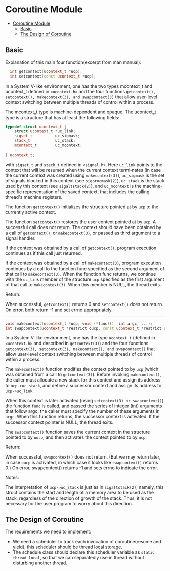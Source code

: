 # Coroutine Module

- [Coroutine Module](#coroutine-module)
  - [Basic](#basic)
  - [The Design of Coroutine](#the-design-of-coroutine)


## Basic

Explanation of this main four function(excerpt from man manual):

```cpp
  int getcontext(ucontext_t *ucp);
  int setcontext(const ucontext_t *ucp);
```

In a System V-like environment, one has the two types mcontext_t and ucontext_t defined in `<ucontext.h>` and the four functions `getcontext(), setcontext(), makecontext(3), and swapcontext(3)` that allow user-level context switching between multiple threads of control within a process.

The mcontext_t type is machine-dependent and opaque.  The ucontext_t type is a structure that has at least the following fields:

```cpp
typedef struct ucontext_t {
    struct ucontext_t *uc_link;
    sigset_t          uc_sigmask;
    stack_t           uc_stack;
    mcontext_t        uc_mcontext;
    ...
} ucontext_t;
```

with `sigset_t` and `stack_t` defined in `<signal.h>`.  Here `uc_link` points to the context that will be resumed when the current context termi‐nates (in case the current context was created using `makecontext(3)`), `uc_sigmask` is the set of signals blocked in this context (see `sigprocmask(2)`), `uc_stack` is the stack used by this context (see `sigaltstack(2)`), and `uc_mcontext` is the machine-specific representation of the saved context, that includes the calling thread's machine registers.

The function `getcontext()` initializes the structure pointed at by `ucp` to the currently active context.

The function `setcontext()` restores the user context pointed at by `ucp`.  A successful call does not return.  The context should have been obtained by a call of `getcontext()`, or `makecontext(3)`, or passed as third argument to a signal handler.

If the context was obtained by a call of `getcontext()`, program execution continues as if this call just returned.

If the context was obtained by a call of `makecontext(3)`, program execution continues by a call to the function func specified as the second argument of that call to `makecontext(3)`.  When the function func returns, we continue with the `uc_link` member of the structure `ucp` specified as the first argument of that call to `makecontext(3)`.  When this member is NULL, the thread exits.

Return:

When successful, `getcontext()` returns 0 and `setcontext()` does not
return. On error, both return -1 and set errno appropriately.

---

```cpp
void makecontext(ucontext_t *ucp, void (*func)(), int argc, ...);
int swapcontext(ucontext_t *restrict oucp, const ucontext_t *restrict ucp);
```

In a System V-like environment, one has the type `ucontext_t` (defined in `<ucontext.h>` and described in `getcontext(3)`) and the four functions `getcontext(3), setcontext(3), makecontext(), and swapcontext()` that allow user-level context switching between multiple threads of control within a process.

The `makecontext()` function modifies the context pointed to by `ucp` (which was obtained from a call to `getcontext(3)`).  Before invoking `makecontext()`, the caller must allocate a new stack for this context and assign its address to `ucp->uc_stack`, and define a successor context and assign its address to `ucp->uc_link`.

When this context is later activated (using `setcontext(3) or swapcontext()`) the function `func` is called, and passed the series of integer (int) arguments that follow argc; the caller must specify the number of these arguments in `argc`.  When this function returns, the successor context is activated. If the successor context pointer is NULL, the thread exits.

The `swapcontext()` function saves the current context in the structure pointed to by `oucp`, and then activates the context pointed to by `ucp`. 

Return:

When successful, `swapcontext()` does not return.  (But we may return later, in case `oucp` is activated, in which case it looks like `swapcontext()` returns 0.)  On error, swapcontext() returns -1 and sets errno to indicate the error.

Notes:

The interpretation of `ucp->uc_stack` is just as in `sigaltstack(2)`, namely, this struct contains the start and length of a memory area to be used as the stack, regardless of the direction of growth of the stack.  Thus, it is not necessary for the user program to worry about this direction.

## The Design of Coroutine

The requirements we need to implement:

- We need a scheduler to track each invocation of coroutine(resume and yield), this scheduler should be thread local storage.
- The schedule class should declare this scheduler variable as `static thread_local`, so that we can separatedly use in thread without disturbing another thread.

